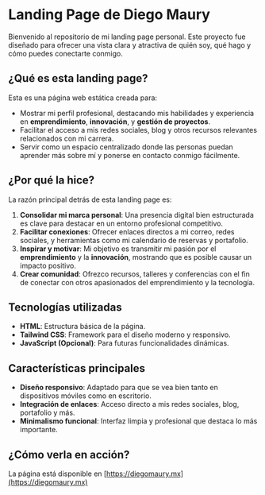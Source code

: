 

# **Landing Page de Diego Maury**  

Bienvenido al repositorio de mi landing page personal. Este proyecto fue diseñado para ofrecer una vista clara y atractiva de quién soy, qué hago y cómo puedes conectarte conmigo.  

## **¿Qué es esta landing page?**  

Esta es una página web estática creada para:  
- Mostrar mi perfil profesional, destacando mis habilidades y experiencia en **emprendimiento**, **innovación**, y **gestión de proyectos**.  
- Facilitar el acceso a mis redes sociales, blog y otros recursos relevantes relacionados con mi carrera.  
- Servir como un espacio centralizado donde las personas puedan aprender más sobre mí y ponerse en contacto conmigo fácilmente.  

## **¿Por qué la hice?**  

La razón principal detrás de esta landing page es:  
1. **Consolidar mi marca personal**: Una presencia digital bien estructurada es clave para destacar en un entorno profesional competitivo.  
2. **Facilitar conexiones**: Ofrecer enlaces directos a mi correo, redes sociales, y herramientas como mi calendario de reservas y portafolio.  
3. **Inspirar y motivar**: Mi objetivo es transmitir mi pasión por el **emprendimiento** y la **innovación**, mostrando que es posible causar un impacto positivo.  
4. **Crear comunidad**: Ofrezco recursos, talleres y conferencias con el fin de conectar con otros apasionados del emprendimiento y la tecnología.  

## **Tecnologías utilizadas**  

- **HTML**: Estructura básica de la página.  
- **Tailwind CSS**: Framework para el diseño moderno y responsivo.  
- **JavaScript (Opcional)**: Para futuras funcionalidades dinámicas.  

## **Características principales**  

- **Diseño responsivo**: Adaptado para que se vea bien tanto en dispositivos móviles como en escritorio.  
- **Integración de enlaces**: Acceso directo a mis redes sociales, blog, portafolio y más.  
- **Minimalismo funcional**: Interfaz limpia y profesional que destaca lo más importante.  

## **¿Cómo verla en acción?**  

La página está disponible en [https://diegomaury.mx](https://diegomaury.mx)  
